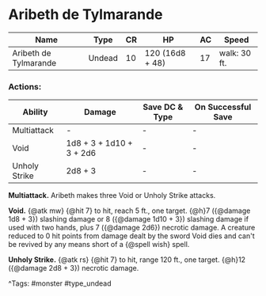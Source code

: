 # Aribeth de Tylmarande

| Name | Type | CR | HP | AC | Speed |
|------|------|----|----|----|-------|
| Aribeth de Tylmarande | Undead | 10 | 120 (16d8 + 48) | 17 | walk: 30 ft. |

### Actions:

| Ability | Damage | Save DC & Type | On Successful Save |
|---------|--------|----------------|--------------------|
| Multiattack | - | - | - |
| Void | 1d8 + 3 + 1d10 + 3 + 2d6 | - | - |
| Unholy Strike | 2d8 + 3 | - | - |


**Multiattack.** Aribeth makes three Void or Unholy Strike attacks.

**Void.** {@atk mw} {@hit 7} to hit, reach 5 ft., one target. {@h}7 ({@damage 1d8 + 3}) slashing damage or 8 ({@damage 1d10 + 3}) slashing damage if used with two hands, plus 7 ({@damage 2d6}) necrotic damage. A creature reduced to 0 hit points from damage dealt by the sword Void dies and can't be revived by any means short of a {@spell wish} spell.

**Unholy Strike.** {@atk rs} {@hit 7} to hit, range 120 ft., one target. {@h}12 ({@damage 2d8 + 3}) necrotic damage.

^Tags: #monster #type_undead